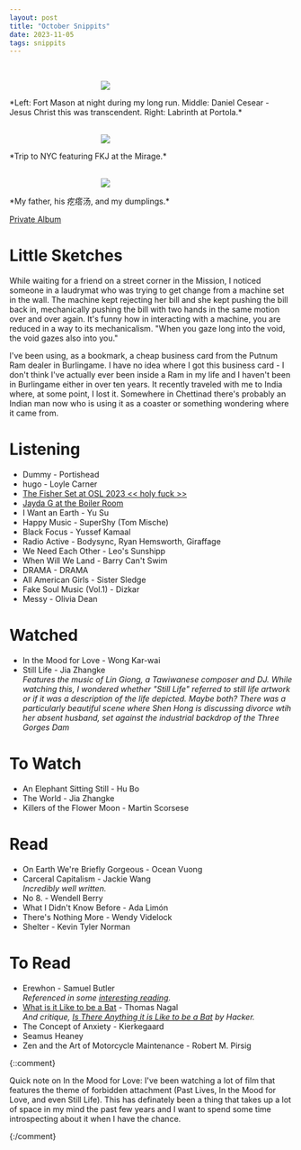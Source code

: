```yaml
---
layout: post
title: "October Snippits"
date: 2023-11-05
tags: snippits
---
```


<br>
<p align="center">
<img style="max-width: 1024px; margin: 0 0 0 -162px;" src="https://storage.googleapis.com/fkwang_blog_image_hosting/2023_11_05_october_snippits/img1.jpg">
</p>
*Left: Fort Mason at night during my long run. Middle: Daniel Cesear - Jesus Christ this was transcendent. Right: Labrinth at Portola.*
<br>

<br>
<p align="center">
<img style="max-width: 1024px; margin: 0 0 0 -162px;" src="https://storage.googleapis.com/fkwang_blog_image_hosting/2023_11_05_october_snippits/img2.jpg">
</p>
*Trip to NYC featuring FKJ at the Mirage.*
<br>

<br>
<p align="center">
<img style="max-width: 1024px; margin: 0 0 0 -162px;" src="https://storage.googleapis.com/fkwang_blog_image_hosting/2023_11_05_october_snippits/img3.jpg">
</p>
*My father, his 疙瘩汤, and my dumplings.*
<br>

[Private Album](https://jstrieb.github.io/link-lock/#eyJ2IjoiMC4wLjEiLCJlIjoiN2RmNG93RytIY1Bra2IyQktUVHhhaktGdHZ5c01OM2E5U3U2VDl5eVBlbU1obkZKYUV3ZFlaRmV0dWQvV1BWYW5qdWI5anNicWEyaEtFZ2MwNjYzOVFyMFUyZjdySlhyaGJ4Y2k4NkRHRklJZEFmQ0FtdWdHK0lTUTNPbitpZngwdUdGTjkyR3R3PT0iLCJzIjoiQXVHa0FtdkFpTmVNVDJEdEEyNkxtQT09IiwiaSI6IkpLNXNHSU4yUlhQbmlXblYifQ==)

# Little Sketches

While waiting for a friend on a street corner in the Mission, I noticed someone in a laudrymat who was trying to get change from a machine set in the wall. The machine kept rejecting her bill and she kept pushing the bill back in, mechanically pushing the bill with two hands in the same motion over and over again. It's funny how in interacting with a machine, you are reduced in a way to its mechanicalism. "When you gaze long into the void, the void gazes also into you."

I've been using, as a bookmark, a cheap business card from the Putnum Ram dealer in Burlingame. I have no idea where I got this business card - I don't think I've actually ever been inside a Ram in my life and I haven't been in Burlingame either in over ten years. It recently traveled with me to India where, at some point, I lost it. Somewhere in Chettinad there's probably an Indian man now who is using it as a coaster or something wondering where it came from.

# Listening

- Dummy - Portishead 
- hugo - Loyle Carner
- [The Fisher Set at OSL 2023 << holy fuck >>](https://www.youtube.com/watch?v=uQ588C9Ecp4)
- [Jayda G at the Boiler Room](https://www.youtube.com/watch?v=tk1RHzS3kgM)
- I Want an Earth - Yu Su
- Happy Music - SuperShy (Tom Mische)
- Black Focus - Yussef Kamaal
- Radio Active - Bodysync, Ryan Hemsworth, Giraffage
- We Need Each Other - Leo's Sunshipp
- When Will We Land - Barry Can't Swim
- DRAMA - DRAMA
- All American Girls - Sister Sledge
- Fake Soul Music (Vol.1) - Dizkar
- Messy - Olivia Dean

# Watched

- In the Mood for Love - Wong Kar-wai
- Still Life - Jia Zhangke \
  *Features the music of Lin Giong, a Tawiwanese composer and DJ. While watching this, I wondered whether "Still Life" referred to still life artwork or if it was a description of the life depicted. Maybe both? There was a particularly beautiful scene where Shen Hong is discussing divorce wtih her absent husband, set against the industrial backdrop of the Three Gorges Dam*

# To Watch

- An Elephant Sitting Still - Hu Bo
- The World - Jia Zhangke
- Killers of the Flower Moon - Martin Scorsese

# Read

- On Earth We're Briefly Gorgeous - Ocean Vuong
- Carceral Capitalism - Jackie Wang \
  *Incredibly well written.*
- No 8. - Wendell Berry
- What I Didn't Know Before - Ada Limón
- There's Nothing More - Wendy Videlock
- Shelter - Kevin Tyler Norman

# To Read

- Erewhon - Samuel Butler \
  *Referenced in some [interesting reading](https://www.theatlantic.com/technology/archive/2013/02/erewhon-the-1872-fantasy-novel-that-anticipated-thomas-nagels-problems-with-darwinism-today/273212/).*
- [What is it Like to be a Bat](https://www.sas.upenn.edu/~cavitch/pdf-library/Nagel_Bat.pdf) - Thomas Nagal \
  *And critique, [Is There Anything it is Like to be a Bat](https://www.cambridge.org/core/services/aop-cambridge-core/content/view/EC6290746D630C343A661C8C0F4D8B8E/S0031819102000220a.pdf/div-class-title-is-there-anything-it-is-like-to-be-a-bat-div.pdf) by Hacker.*
- The Concept of Anxiety - Kierkegaard
- Seamus Heaney
- Zen and the Art of Motorcycle Maintenance - Robert M. Pirsig

{::comment}

Quick note on In the Mood for Love: I've been watching a lot of film that features the theme of forbidden attachment (Past Lives, In the Mood for Love, and even Still Life). This has definately been a thing that takes up a lot of space in my mind the past few years and I want to spend some time introspecting about it when I have the chance.

{:/comment}